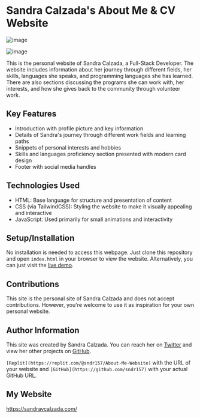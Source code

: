 # Sandra Calzada's About Me  & CV Website

![image](https://github.com/sndr157/AboutMe/assets/127830026/fc4d52ac-58dd-4012-b5d4-96ca01642d22)

![image](https://github.com/sndr157/AboutMe/assets/127830026/7d08dcc3-c2ce-47f2-9b22-fe5edd792d60)


This is the personal website of Sandra Calzada, a Full-Stack Developer. The website includes information about her journey through different fields, her skills, languages she speaks, and programming languages she has learned. There are also sections discussing the programs she can work with, her interests, and how she gives back to the community through volunteer work.

## Key Features

- Introduction with profile picture and key information
- Details of Sandra's journey through different work fields and learning paths
- Snippets of personal interests and hobbies
- Skills and languages proficiency section presented with modern card design
- Footer with social media handles

## Technologies Used

- HTML: Base language for structure and presentation of content
- CSS (via TailwindCSS): Styling the website to make it visually appealing and interactive
- JavaScript: Used primarily for small animations and interactivity

## Setup/Installation

No installation is needed to access this webpage. Just clone this repository and open `index.html` in your browser to view the website. Alternatively, you can just visit the [live demo](https://about.calzada.repl.co). 

## Contributions

This site is the personal site of Sandra Calzada and does not accept contributions. However, you're welcome to use it as inspiration for your own personal website.

## Author Information

This site was created by Sandra Calzada. You can reach her on [Twitter](https://twitter.com/calzadasandra79) and view her other projects on [GitHub](https://github.com/SandraCalzada).


`[Replit](https://replit.com/@sndr157/About-Me-Website)` with the URL of your website and `[GitHub](https://github.com/sndr157)` with your actual GitHub URL. 


 ## My Website
 
 https://sandravcalzada.com/


